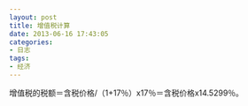```yaml
---
layout: post
title: 增值税计算
date: 2013-06-16 17:43:05
categories:
- 日志
tags:
- 经济
---
```


增值税的税额＝含税价格/（1+17％）x17％＝含税价格x14.5299％。